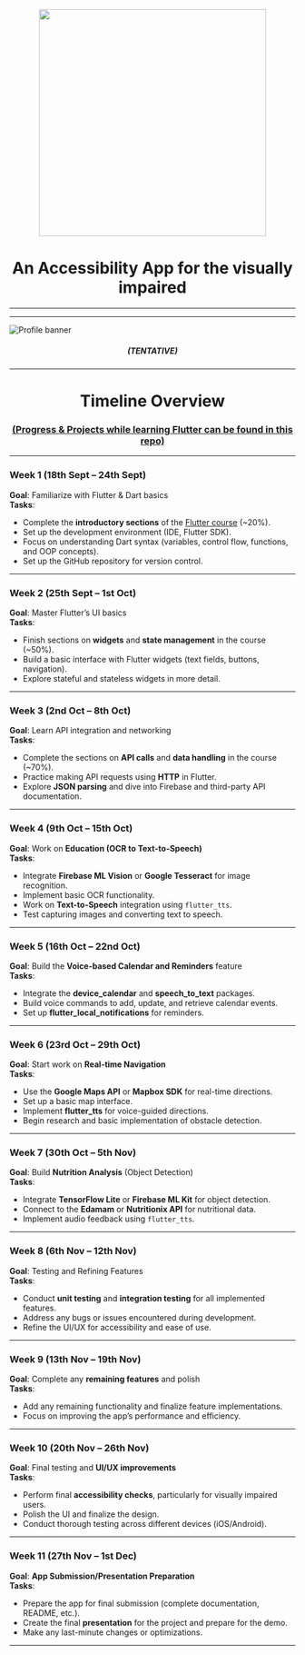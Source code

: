 <p align="center">
  <img src="https://i.imgur.com/IXTcRvh.png" width="400"/>
</p>

<h1 align="center">An Accessibility App for the visually impaired</h1>

---

---

![Profile banner](https://i.imgur.com/xPkiNua.png)

<h5 align="center">(TENTATIVE)</h5>

---

<h1 align="center">Timeline Overview</h1>
<h3 align="center">
  <a href="https://github.com/rajin-khan/flutter-self" target="_blank" rel="noreferrer">(Progress & Projects while learning Flutter can be found in this repo)</a>
</h3>

---

### Week 1 (18th Sept – 24th Sept)
**Goal**: Familiarize with Flutter & Dart basics  
**Tasks**:
- Complete the **introductory sections** of the [Flutter course](https://www.udemy.com/course/el5hatib-flutter/?couponCode=ST11MT91624B) (~20%).
- Set up the development environment (IDE, Flutter SDK).
- Focus on understanding Dart syntax (variables, control flow, functions, and OOP concepts).
- Set up the GitHub repository for version control.

---

### Week 2 (25th Sept – 1st Oct)
**Goal**: Master Flutter’s UI basics  
**Tasks**:
- Finish sections on **widgets** and **state management** in the course (~50%).
- Build a basic interface with Flutter widgets (text fields, buttons, navigation).
- Explore stateful and stateless widgets in more detail.

---

### Week 3 (2nd Oct – 8th Oct)
**Goal**: Learn API integration and networking  
**Tasks**:
- Complete the sections on **API calls** and **data handling** in the course (~70%).
- Practice making API requests using **HTTP** in Flutter.
- Explore **JSON parsing** and dive into Firebase and third-party API documentation.

---

### Week 4 (9th Oct – 15th Oct)
**Goal**: Work on **Education (OCR to Text-to-Speech)**  
**Tasks**:
- Integrate **Firebase ML Vision** or **Google Tesseract** for image recognition.
- Implement basic OCR functionality.
- Work on **Text-to-Speech** integration using `flutter_tts`.
- Test capturing images and converting text to speech.

---

### Week 5 (16th Oct – 22nd Oct)
**Goal**: Build the **Voice-based Calendar and Reminders** feature  
**Tasks**:
- Integrate the **device_calendar** and **speech_to_text** packages.
- Build voice commands to add, update, and retrieve calendar events.
- Set up **flutter_local_notifications** for reminders.

---

### Week 6 (23rd Oct – 29th Oct)
**Goal**: Start work on **Real-time Navigation**  
**Tasks**:
- Use the **Google Maps API** or **Mapbox SDK** for real-time directions.
- Set up a basic map interface.
- Implement **flutter_tts** for voice-guided directions.
- Begin research and basic implementation of obstacle detection.

---

### Week 7 (30th Oct – 5th Nov)
**Goal**: Build **Nutrition Analysis** (Object Detection)  
**Tasks**:
- Integrate **TensorFlow Lite** or **Firebase ML Kit** for object detection.
- Connect to the **Edamam** or **Nutritionix API** for nutritional data.
- Implement audio feedback using `flutter_tts`.

---

### Week 8 (6th Nov – 12th Nov)
**Goal**: Testing and Refining Features  
**Tasks**:
- Conduct **unit testing** and **integration testing** for all implemented features.
- Address any bugs or issues encountered during development.
- Refine the UI/UX for accessibility and ease of use.

---

### Week 9 (13th Nov – 19th Nov)
**Goal**: Complete any **remaining features** and polish  
**Tasks**:
- Add any remaining functionality and finalize feature implementations.
- Focus on improving the app’s performance and efficiency.

---

### Week 10 (20th Nov – 26th Nov)
**Goal**: Final testing and **UI/UX improvements**  
**Tasks**:
- Perform final **accessibility checks**, particularly for visually impaired users.
- Polish the UI and finalize the design.
- Conduct thorough testing across different devices (iOS/Android).

---

### Week 11 (27th Nov – 1st Dec)
**Goal**: **App Submission/Presentation Preparation**  
**Tasks**:
- Prepare the app for final submission (complete documentation, README, etc.).
- Create the final **presentation** for the project and prepare for the demo.
- Make any last-minute changes or optimizations.

---
